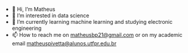 - 👋 Hi, I’m Matheus
- 👀 I’m interested in data science 
- 🌱 I’m currently learning machine learning and studying electronic engineering 
- 📫 How to reach me on matheusbp21@gmail.com or on my academic email matheuspivetta@alunos.utfpr.edu.br


<!---
matheuspivetta/matheuspivetta is a ✨ special ✨ repository because its `README.md` (this file) appears on your GitHub profile.
You can click the Preview link to take a look at your changes.
--->
